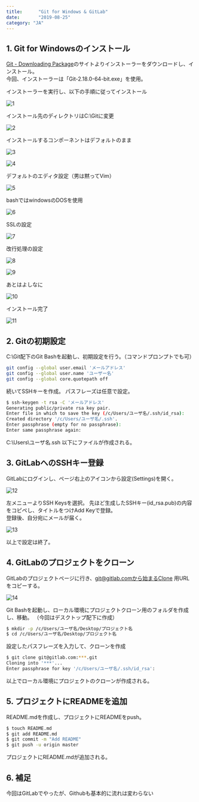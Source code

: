```yaml
---
title:      "Git for Windows & GitLab"
date:       "2019-08-25"
category: "JA"
---
```


## 1. Git for Windowsのインストール

[Git - Downloading Package](https://git-scm.com/downloads)のサイトよりインストーラーをダウンロードし、インストール。  
今回、インストーラーは「Git-2.18.0-64-bit.exe」を使用。

インストーラーを実行し、以下の手順に従ってインストール

![1](/images/gitlab/1.png)

インストール先のディレクトリはC:\Gitに変更

![2](/images/gitlab/2.png)

インストールするコンポーネントはデフォルトのまま

![3](/images/gitlab/3.png)

![4](/images/gitlab/4.png)

デフォルトのエディタ設定（男は黙ってVim）

![5](/images/gitlab/5.png)

bashではwindowsのDOSを使用

![6](/images/gitlab/6.png)

SSLの設定

![7](/images/gitlab/7.png)

改行処理の設定

![8](/images/gitlab/8.png)

![9](/images/gitlab/9.png)

あとはよしなに

![10](/images/gitlab/10.png)

インストール完了

![11](/images/gitlab/11.png)

 
## 2. Gitの初期設定

C:\Git配下のGit Bashを起動し、初期設定を行う。（コマンドプロンプトでも可）
```bash
git config --global user.email 'メールアドレス'
git config --global user.name 'ユーザー名'
git config --global core.quotepath off
```

続いてSSHキーを作成。
パスフレーズは任意で設定。
```bash
$ ssh-keygen -t rsa -C 'メールアドレス'
Generating public/private rsa key pair.
Enter file in which to save the key (/c/Users/ユーザ名/.ssh/id_rsa):
Created directory '/c/Users/ユーザ名/.ssh'.
Enter passphrase (empty for no passphrase):
Enter same passphrase again:
```
C:\Users\ユーザ名\.ssh 以下にファイルが作成される。

## 3. GitLabへのSSHキー登録

GitLabにログインし、ページ右上のアイコンから設定(Settings)を開く。

![12](/images/gitlab/12.png)

左メニューよりSSH Keysを選択。
先ほど生成したSSHキー(id_rsa.pub)の内容をコピペし、タイトルをつけAdd Keyで登録。  
登録後、自分宛にメールが届く。

![13](/images/gitlab/13.png)

以上で設定は終了。

## 4. GitLabのプロジェクトをクローン

GitLabのプロジェクトページに行き、git@gitlab.comから始まるClone 用URLをコピーする。

![14](/images/gitlab/14.png)

Git Bashを起動し、ローカル環境にプロジェクトクローン用のフォルダを作成し、移動。
（今回はデスクトップ配下に作成）

```bash
$ mkdir -p /c/Users/ユーザ名/Desktop/プロジェクト名
$ cd /c/Users/ユーザ名/Desktop/プロジェクト名
```

設定したパスフレーズを入力して、クローンを作成
```bash
$ git clone git@gitlab.com:***.git
Cloning into '***'...
Enter passphrase for key '/c/Users/ユーザ名/.ssh/id_rsa':
```
以上でローカル環境にプロジェクトのクローンが作成される。

## 5. プロジェクトにREADMEを追加
README.mdを作成し、プロジェクトにREADMEをpush。

```bash
$ touch README.md
$ git add README.md
$ git commit -m "Add README"
$ git push -u origin master
```

プロジェクトにREADME.mdが追加される。

## 6. 補足
今回はGitLabでやったが、Githubも基本的に流れは変わらない